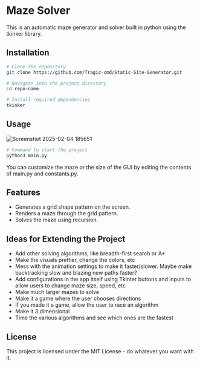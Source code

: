 # Maze Solver

This is an automatic maze generator and solver built in python using the tkinker library. 

## Installation

```bash
# Clone the repository
git clone https://github.com/Tragic-cmd/Static-Site-Generator.git

# Navigate into the project directory
cd repo-name

# Install required dependencies
tkinker
```

## Usage

![Screenshot 2025-02-04 185651](https://github.com/user-attachments/assets/3054f15c-e213-440b-8d4f-5fc1e1c3e16c)

```bash
# Command to start the project
python3 main.py
```

You can customize the maze or the size of the GUI by editing the contents of main.py and constants.py.

## Features

- Generates a grid shape pattern on the screen.
- Renders a maze through the grid pattern.
- Solves the maze using recursion.

## Ideas for Extending the Project

- Add other solving algorithms, like breadth-first search or A*
- Make the visuals prettier, change the colors, etc
- Mess with the animation settings to make it faster/slower. Maybe make backtracking slow and blazing new paths faster?
- Add configurations in the app itself using Tkinter buttons and inputs to allow users to change maze size, speed, etc
- Make much larger mazes to solve
- Make it a game where the user chooses directions
- If you made it a game, allow the user to race an algorithm
- Make it 3 dimensional
- Time the various algorithms and see which ones are the fastest

## License

This project is licensed under the MIT License - do whatever you want with it.
